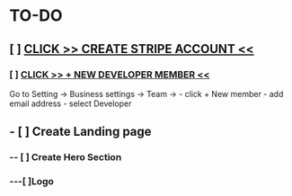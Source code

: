 # TO-DO

## [ ] [CLICK >> CREATE STRIPE ACCOUNT <<](https://dashboard.stripe.com/register)
### [ ] [CLICK >> + NEW DEVELOPER MEMBER <<](https://dashboard.stripe.com/settings/team?invite_shown=true)
Go to Setting -> Business settings -> Team -> - click + New member - add email address - select Developer

## - [ ] Create Landing page
### -- [ ] Create Hero Section
### ---[ ]Logo

